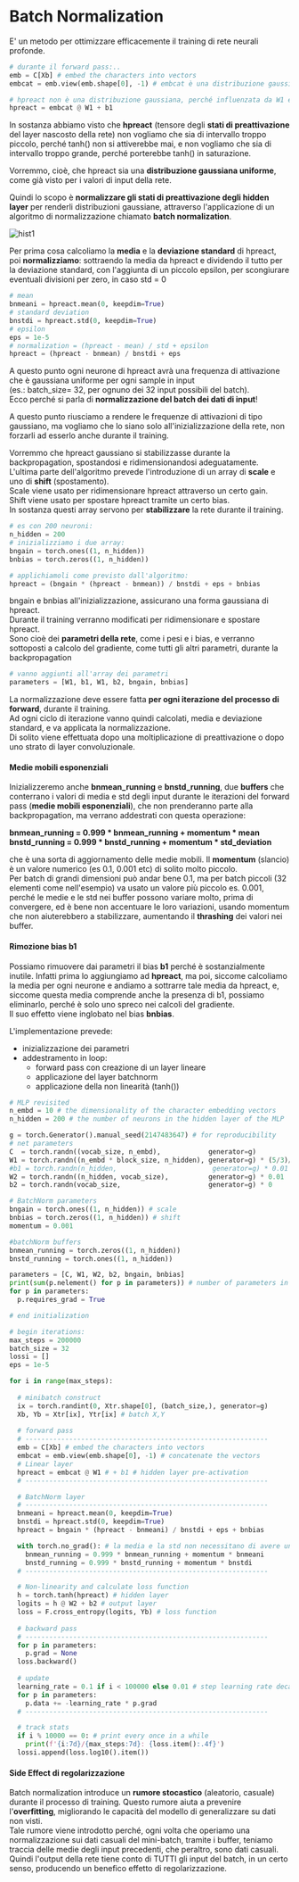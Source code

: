 # Batch Normalization
E' un metodo per ottimizzare efficacemente il training di rete neurali profonde.

```py
# durante il forward pass:..
emb = C[Xb] # embed the characters into vectors
embcat = emb.view(emb.shape[0], -1) # embcat è una distribuzione gaussiana

# hpreact non è una distribuzione gaussiana, perché influenzata da W1 e b1
hpreact = embcat @ W1 + b1 
```
In sostanza abbiamo visto che **hpreact** (tensore degli **stati di preattivazione** del layer nascosto della rete) non vogliamo che sia di intervallo troppo piccolo, perché tanh() non si attiverebbe mai, e non vogliamo che sia di intervallo troppo grande, perché porterebbe tanh() in saturazione.  

Vorremmo, cioè, che hpreact sia una **distribuzione gaussiana uniforme**, come già visto per i valori di input della rete.  

Quindi lo scopo è **normalizzare gli stati di preattivazione degli hidden layer** per renderli distribuzioni gaussiane,
attraverso l'applicazione di un algoritmo di normalizzazione chiamato **batch normalization**.

![hist1](../../images/batchnorm1.png)  

Per prima cosa calcoliamo la **media** e la **deviazione standard** di hpreact,
poi **normalizziamo**: sottraendo la media da hpreact e dividendo il tutto per la deviazione standard, con l'aggiunta di un piccolo epsilon,
per scongiurare eventuali divisioni per zero, in caso std = 0
```py
# mean
bnmeani = hpreact.mean(0, keepdim=True)
# standard deviation
bnstdi = hpreact.std(0, keepdim=True)
# epsilon 
eps = 1e-5
# normalization = (hpreact - mean) / std + epsilon
hpreact = (hpreact - bnmean) / bnstdi + eps
```
A questo punto ogni neurone di hpreact avrà una frequenza di attivazione che è gaussiana uniforme per ogni sample in input  
(es.: batch_size= 32, per ognuno dei 32 input possibili del batch).  
Ecco perché si parla di **normalizzazione del batch dei dati di input**!  

A questo punto riusciamo a rendere le frequenze di attivazioni di tipo gaussiano, ma vogliamo che lo siano solo all'inizializzazione
della rete, non forzarli ad esserlo anche durante il training.

Vorremmo che hpreact gaussiano si stabilizzasse durante la backpropagation, spostandosi e ridimensionandosi adeguatamente.    
L'ultima parte dell'algoritmo prevede l'introduzione di un array di **scale**  e uno di **shift** (spostamento).  
Scale viene usato per ridimensionare hpreact attraverso un certo gain.  
Shift viene usato per spostare hpreact tramite un certo bias.  
In sostanza questi array servono per **stabilizzare** la rete durante il training.

```py
# es con 200 neuroni:
n_hidden = 200 
# inizializziamo i due array:
bngain = torch.ones((1, n_hidden)) 
bnbias = torch.zeros((1, n_hidden))

# applichiamoli come previsto dall'algoritmo:
hpreact = (bngain * (hpreact - bnmean)) / bnstdi + eps + bnbias
```
bngain e bnbias all'inizializzazione, assicurano una forma gaussiana di hpreact.  
Durante il training verranno modificati per ridimensionare e spostare hpreact.  
Sono cioè dei **parametri della rete**, come i pesi e i bias, e verranno sottoposti a calcolo del gradiente,
come tutti gli altri parametri, durante la backpropagation

```py
# vanno aggiunti all'array dei parametri
parameters = [W1, b1, W1, b2, bngain, bnbias]
```

La normalizzazione deve essere fatta **per ogni iterazione del processo di forward**, durante il training.  
Ad ogni ciclo di iterazione vanno quindi calcolati, media e deviazione standard, e va applicata la normalizzazione.  
Di solito viene effettuata dopo una moltiplicazione di preattivazione o dopo uno strato di layer convoluzionale.  

#### Medie mobili esponenziali
Inizializzeremo anche **bnmean_running** e **bnstd_running**, due **buffers** che conterrano i valori di media e std degli input durante
le iterazioni del forward pass (**medie mobili esponenziali**), che non prenderanno parte alla backpropagation, ma verrano addestrati con questa operazione:  

**bnmean_running = 0.999 * bnmean_running + momentum * mean**  
**bnstd_running = 0.999 * bnstd_running + momentum * std_deviation**  

che è una sorta di aggiornamento delle medie mobili. 
Il **momentum** (slancio) è un valore numerico (es 0.1, 0.001 etc) di solito molto piccolo.  
Per batch di grandi dimensioni può andar bene 0.1, ma per batch piccoli (32 elementi come nell'esempio)
va usato un valore più piccolo es. 0.001, perché le medie e le std nei buffer possono variare molto, prima di convergere, ed è bene non accentuare le loro variazioni,
usando momentum che non aiuterebbero a stabilizzare, aumentando il **thrashing** dei valori nei buffer.



#### Rimozione bias b1
Possiamo rimuovere dai parametri il bias **b1** perché è sostanzialmente inutile. Infatti prima lo aggiungiamo ad **hpreact**,
ma poi, siccome calcoliamo la media per ogni neurone e andiamo a sottrarre tale media da hpreact, e, siccome questa media comprende
anche la presenza di b1, possiamo eliminarlo, perché è solo uno spreco nei calcoli del gradiente.   
Il suo effetto viene inglobato nel bias **bnbias**.  

L'implementazione prevede:
* inizializzazione dei parametri
* addestramento in loop:
  * forward pass con creazione di un layer lineare
  * applicazione del layer batchnorm
  * applicazione della non linearità (tanh())

```py
# MLP revisited
n_embd = 10 # the dimensionality of the character embedding vectors
n_hidden = 200 # the number of neurons in the hidden layer of the MLP

g = torch.Generator().manual_seed(2147483647) # for reproducibility
# net parameters
C  = torch.randn((vocab_size, n_embd),            generator=g)
W1 = torch.randn((n_embd * block_size, n_hidden), generator=g) * (5/3)/((n_embd * block_size)**0.5) #* 0.2
#b1 = torch.randn(n_hidden,                        generator=g) * 0.01
W2 = torch.randn((n_hidden, vocab_size),          generator=g) * 0.01
b2 = torch.randn(vocab_size,                      generator=g) * 0

# BatchNorm parameters
bngain = torch.ones((1, n_hidden)) # scale
bnbias = torch.zeros((1, n_hidden)) # shift
momentum = 0.001

#batchNorm buffers
bnmean_running = torch.zeros((1, n_hidden))
bnstd_running = torch.ones((1, n_hidden))

parameters = [C, W1, W2, b2, bngain, bnbias]
print(sum(p.nelement() for p in parameters)) # number of parameters in total
for p in parameters:
  p.requires_grad = True

# end initialization

# begin iterations:
max_steps = 200000
batch_size = 32
lossi = []
eps = 1e-5

for i in range(max_steps):
  
  # minibatch construct
  ix = torch.randint(0, Xtr.shape[0], (batch_size,), generator=g)
  Xb, Yb = Xtr[ix], Ytr[ix] # batch X,Y
  
  # forward pass
  # -------------------------------------------------------------
  emb = C[Xb] # embed the characters into vectors
  embcat = emb.view(emb.shape[0], -1) # concatenate the vectors
  # Linear layer
  hpreact = embcat @ W1 # + b1 # hidden layer pre-activation
  # -------------------------------------------------------------

  # BatchNorm layer
  # -------------------------------------------------------------
  bnmeani = hpreact.mean(0, keepdim=True)
  bnstdi = hpreact.std(0, keepdim=True)
  hpreact = bngain * (hpreact - bnmeani) / bnstdi + eps + bnbias

  with torch.no_grad(): # la media e la std non necessitano di avere un gradiente da calcolare!
    bnmean_running = 0.999 * bnmean_running + momentum * bnmeani
    bnstd_running = 0.999 * bnstd_running + momentum * bnstdi
  # -------------------------------------------------------------

  # Non-linearity and calculate loss function
  h = torch.tanh(hpreact) # hidden layer
  logits = h @ W2 + b2 # output layer
  loss = F.cross_entropy(logits, Yb) # loss function
  
  # backward pass
  # -------------------------------------------------------------
  for p in parameters:
    p.grad = None
  loss.backward()
  
  # update
  learning_rate = 0.1 if i < 100000 else 0.01 # step learning rate decay
  for p in parameters:
    p.data += -learning_rate * p.grad
  # -------------------------------------------------------------

  # track stats
  if i % 10000 == 0: # print every once in a while
    print(f'{i:7d}/{max_steps:7d}: {loss.item():.4f}')
  lossi.append(loss.log10().item())
```


#### Side Effect di regolarizzazione
Batch normalization introduce un **rumore stocastico** (aleatorio, casuale) durante il processo di training.
Questo rumore aiuta a prevenire l'**overfitting**, migliorando le capacità del modello di generalizzare su dati non visti.  
Tale rumore viene introdotto perché, ogni volta che operiamo una normalizzazione sui dati casuali del mini-batch,
tramite i buffer, teniamo traccia delle medie degli input precedenti, che peraltro, sono dati casuali.  
Quindi l'output della rete tiene conto di TUTTI gli input del batch, in un certo senso, producendo un benefico effetto di regolarizzazione.